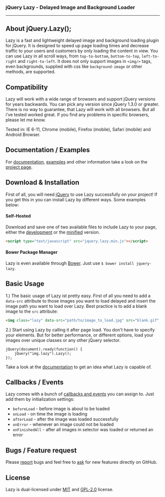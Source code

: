 ### jQuery Lazy - Delayed Image and Background Loader

---

## About jQuery.Lazy();
Lazy is a fast and lightweight delayed image and background loading plugin for jQuery. It is designed to speed up page loading times and decrease traffic to your users and customers by only loading the content in view. You can use Lazy in all scroll ways, from `top-to-bottom`, `bottom-to-top`, `left-to-right` and `right-to-left`. It does not only support images in `<img/>` tags, even backgrounds, supplied with css like `background-image` or other methods, are supported.


## Compatibility
Lazy will work with a wide range of browsers and support jQuery versions for years backwards. You can pick any version since jQuery 1.3.0 or greater. There is no way to guarantee, that Lazy will work with all browsers. But all i've tested worked great. If you find any problems in specific browsers, please let me know. 

Tested in: IE 6-11, Chrome (mobile), Firefox (mobile), Safari (mobile) and Android Browser.


## Documentation / Examples
For [documentation](http://jquery.eisbehr.de/lazy/#parameter), [examples](http://jquery.eisbehr.de/lazy/#examples) and other information take a look on the [project page](http://jquery.eisbehr.de/lazy/).


## Download & Installation
First of all, you will need [jQuery](http://jquery.com) to use Lazy successfully on your project! If you get this in you can install Lazy by different ways. Some examples below:

#### Self-Hosted
Download and save one of two available files to include Lazy to your page, either the [development](http://raw.githubusercontent.com/eisbehr-/jquery.lazy/master/jquery.lazy.js) or the [minified](http://raw.githubusercontent.com/eisbehr-/jquery.lazy/master/jquery.lazy.min.js) version.
```HTML
<script type="text/javascript" src="jquery.lazy.min.js"></script>
```

#### Bower Package Manager
Lazy is even available through [Bower](http://bower.io). Just use `$ bower install jquery-lazy`.


## Basic Usage
1.) The basic usage of Lazy ist pretty easy. First of all you need to add a `data-src` attribute to those images you want to load delayed and insert the image path you want to load over Lazy. Best practice is to add a blank image to the `src` attribute: 
```HTML
<img class="lazy" data-src="path/to/image_to_load.jpg" src="blank.gif" />
```

2.) Start using Lazy by calling it after page load. You don't have to specify your elements. 
But for better performance, or different options, load your images over unique classes or any other jQuery selector. 
```JS
jQuery(document).ready(function() {
    jQuery("img.lazy").Lazy();
});
```
Take a look at the [documentation](http://jquery.eisbehr.de/lazy/) to get an idea what Lazy is capable of.


## Callbacks / Events
Lazy comes with a bunch of [callbacks and events](http://jquery.eisbehr.de/lazy/index.php?c=callback) you can assign to. Just add them by initialization settings:
* `beforeLoad` - before image is about to be loaded
* `onLoad` - on time the image is loading
* `afterLoad` - after the image was loaded successfully
* `onError` - whenever an image could not be loaded
* `onFinishedAll` - after all images in selector was loaded or returned an error


## Bugs / Feature request
Please [report](http://github.com/eisbehr-/jquery.lazy/issues) bugs and feel free to [ask](http://github.com/eisbehr-/jquery.lazy/issues) for new features directly on GitHub.


## License
Lazy is dual-licensed under [MIT](http://www.opensource.org/licenses/mit-license.php) and [GPL-2.0](http://www.gnu.org/licenses/gpl-2.0.html) license.
